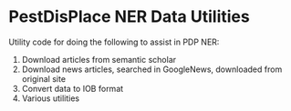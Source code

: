 # PestDisPlace NER Data Utilities
Utility code for doing the following to assist in PDP NER:
1. Download articles from semantic scholar
2. Download news articles, searched in GoogleNews, downloaded from original site
3. Convert data to IOB format
4. Various utilities
